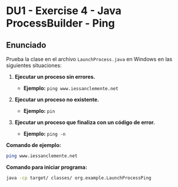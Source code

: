 # DU1 - Exercise 4 - Java ProcessBuilder - Ping

## Enunciado

Prueba la clase en el archivo `LaunchProcess.java` en Windows en las siguientes situaciones:

1. **Ejecutar un proceso sin errores.**
    - **Ejemplo:** `ping www.iessanclemente.net`

2. **Ejecutar un proceso no existente.**
    - **Ejemplo:** `pin`

3. **Ejecutar un proceso que finaliza con un código de error.**
    - **Ejemplo:** `ping -n`



**Comando de ejemplo:**
```bash
ping www.iessanclemente.net
```
**Comando para iniciar programa:**
```bash
java -cp target/ classes/ org.example.LaunchProcessPing
```
